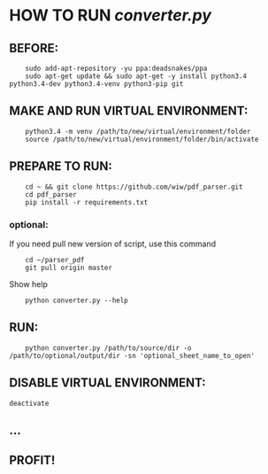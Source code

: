 # HOW TO RUN *converter.py*

## BEFORE:

``` 
	sudo add-apt-repository -yu ppa:deadsnakes/ppa
	sudo apt-get update && sudo apt-get -y install python3.4 python3.4-dev python3.4-venv python3-pip git
```

## MAKE AND RUN VIRTUAL ENVIRONMENT:

``` 
	python3.4 -m venv /path/to/new/virtual/environment/folder
	source /path/to/new/virtual/environment/folder/bin/activate
```

## PREPARE TO RUN:

```
	cd ~ && git clone https://github.com/wiw/pdf_parser.git
	cd pdf_parser
	pip install -r requirements.txt
```

### optional:
If you need pull new version of script, use this command
```
	cd ~/parser_pdf
	git pull origin master 
```

Show help
```
	python converter.py --help
```

## RUN:

```
    python converter.py /path/to/source/dir -o /path/to/optional/output/dir -sn 'optional_sheet_name_to_open'
```

## DISABLE VIRTUAL ENVIRONMENT:

``` deactivate ```

## ...

## PROFIT!